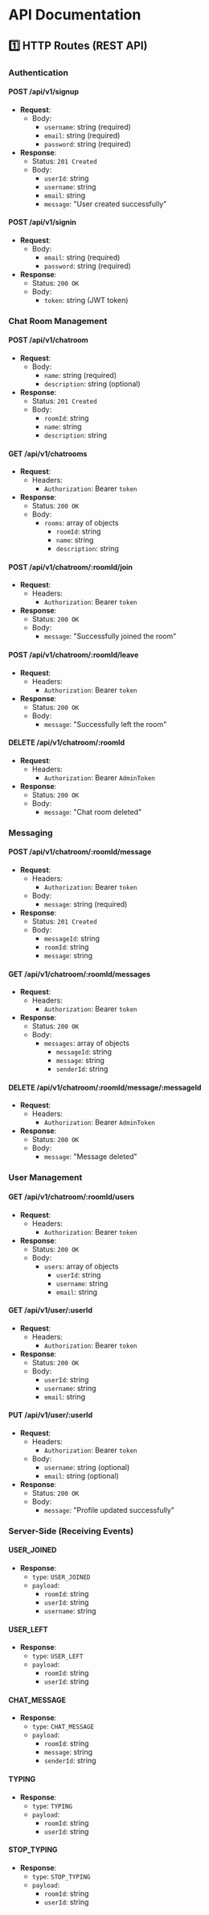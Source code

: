 
# API Documentation

## 1️⃣ HTTP Routes (REST API)

### Authentication

#### POST /api/v1/signup
- **Request**:
    - Body: 
        - `username`: string (required)
        - `email`: string (required)
        - `password`: string (required)
- **Response**:
    - Status: `201 Created`
    - Body: 
        - `userId`: string
        - `username`: string
        - `email`: string
        - `message`: "User created successfully"

#### POST /api/v1/signin
- **Request**:
    - Body: 
        - `email`: string (required)
        - `password`: string (required)
- **Response**:
    - Status: `200 OK`
    - Body: 
        - `token`: string (JWT token)

### Chat Room Management

#### POST /api/v1/chatroom
- **Request**:
    - Body: 
        - `name`: string (required)
        - `description`: string (optional)
- **Response**:
    - Status: `201 Created`
    - Body: 
        - `roomId`: string
        - `name`: string
        - `description`: string

#### GET /api/v1/chatrooms
- **Request**:
    - Headers: 
        - `Authorization`: Bearer `token`
- **Response**:
    - Status: `200 OK`
    - Body: 
        - `rooms`: array of objects
            - `roomId`: string
            - `name`: string
            - `description`: string

#### POST /api/v1/chatroom/:roomId/join
- **Request**:
    - Headers: 
        - `Authorization`: Bearer `token`
- **Response**:
    - Status: `200 OK`
    - Body: 
        - `message`: "Successfully joined the room"

#### POST /api/v1/chatroom/:roomId/leave
- **Request**:
    - Headers: 
        - `Authorization`: Bearer `token`
- **Response**:
    - Status: `200 OK`
    - Body: 
        - `message`: "Successfully left the room"

#### DELETE /api/v1/chatroom/:roomId
- **Request**:
    - Headers: 
        - `Authorization`: Bearer `AdminToken`
- **Response**:
    - Status: `200 OK`
    - Body: 
        - `message`: "Chat room deleted"

### Messaging

#### POST /api/v1/chatroom/:roomId/message
- **Request**:
    - Headers: 
        - `Authorization`: Bearer `token`
    - Body: 
        - `message`: string (required)
- **Response**:
    - Status: `201 Created`
    - Body: 
        - `messageId`: string
        - `roomId`: string
        - `message`: string

#### GET /api/v1/chatroom/:roomId/messages
- **Request**:
    - Headers: 
        - `Authorization`: Bearer `token`
- **Response**:
    - Status: `200 OK`
    - Body: 
        - `messages`: array of objects
            - `messageId`: string
            - `message`: string
            - `senderId`: string

#### DELETE /api/v1/chatroom/:roomId/message/:messageId
- **Request**:
    - Headers: 
        - `Authorization`: Bearer `AdminToken`
- **Response**:
    - Status: `200 OK`
    - Body: 
        - `message`: "Message deleted"

### User Management

#### GET /api/v1/chatroom/:roomId/users
- **Request**:
    - Headers: 
        - `Authorization`: Bearer `token`
- **Response**:
    - Status: `200 OK`
    - Body: 
        - `users`: array of objects
            - `userId`: string
            - `username`: string
            - `email`: string

#### GET /api/v1/user/:userId
- **Request**:
    - Headers: 
        - `Authorization`: Bearer `token`
- **Response**:
    - Status: `200 OK`
    - Body: 
        - `userId`: string
        - `username`: string
        - `email`: string

#### PUT /api/v1/user/:userId
- **Request**:
    - Headers: 
        - `Authorization`: Bearer `token`
    - Body: 
        - `username`: string (optional)
        - `email`: string (optional)
- **Response**:
    - Status: `200 OK`
    - Body: 
        - `message`: "Profile updated successfully"



### Server-Side (Receiving Events)

#### USER_JOINED
- **Response**:
    - `type`: `USER_JOINED`
    - `payload`: 
        - `roomId`: string
        - `userId`: string
        - `username`: string

#### USER_LEFT
- **Response**:
    - `type`: `USER_LEFT`
    - `payload`: 
        - `roomId`: string
        - `userId`: string

#### CHAT_MESSAGE
- **Response**:
    - `type`: `CHAT_MESSAGE`
    - `payload`: 
        - `roomId`: string
        - `message`: string
        - `senderId`: string

#### TYPING
- **Response**:
    - `type`: `TYPING`
    - `payload`: 
        - `roomId`: string
        - `userId`: string

#### STOP_TYPING
- **Response**:
    - `type`: `STOP_TYPING`
    - `payload`: 
        - `roomId`: string
        - `userId`: string

